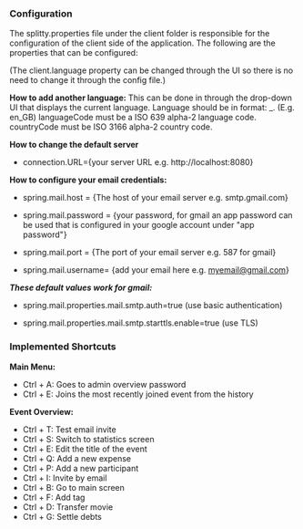 ### Configuration

The splitty.properties file under the client folder is responsible for the configuration of the client side of the application. 
The following are the properties that can be configured:

(The client.language property can be changed through the UI so there is no need to change it through the config file.)

**How to add another language:**
This can be done in through the drop-down UI that displays the current language.
Language should be in format: <languageCode>_<countryCode>. (E.g. en_GB)
languageCode must be a ISO 639 alpha-2 language code.
countryCode must be ISO 3166 alpha-2 country code.

**How to change the default server**

* connection.URL={your server URL e.g. http://localhost:8080}

**How to configure your email credentials:**

 * spring.mail.host = {The host of your email server e.g. smtp.gmail.com}

 * spring.mail.password = {your password, for gmail an app password can be used that is configured in your google account under "app password"}

 * spring.mail.port = {The port of your email server e.g. 587 for gmail}
 * spring.mail.username= {add your email here e.g. myemail@gmail.com}

_**These default values work for gmail:**_

 * spring.mail.properties.mail.smtp.auth=true (use basic authentication)

 * spring.mail.properties.mail.smtp.starttls.enable=true (use TLS)

### **Implemented Shortcuts** 

**Main Menu:**
* Ctrl + A: Goes to admin overview password
* Ctrl + E: Joins the most recently joined event from the history

**Event Overview:**
* Ctrl + T: Test email invite 
* Ctrl + S: Switch to statistics screen 
* Ctrl + E: Edit the title of the event 
* Ctrl + Q: Add a new expense 
* Ctrl + P: Add a new participant 
* Ctrl + I: Invite by email 
* Ctrl + B: Go to main screen 
* Ctrl + F: Add tag 
* Ctrl + D: Transfer movie 
* Ctrl + G: Settle debts 
